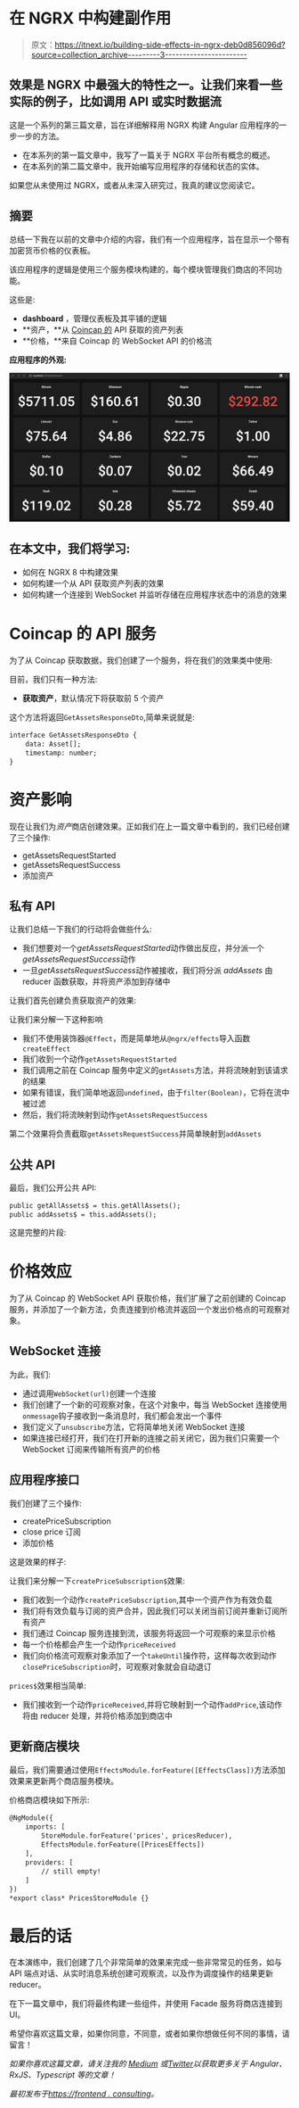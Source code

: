 # 在 NGRX 中构建副作用

> 原文：<https://itnext.io/building-side-effects-in-ngrx-deb0d856096d?source=collection_archive---------3----------------------->

## 效果是 NGRX 中最强大的特性之一。让我们来看一些实际的例子，比如调用 API 或实时数据流

这是一个系列的第三篇文章，旨在详细解释用 NGRX 构建 Angular 应用程序的一步一步的方法。

*   在本系列的第一篇文章中，我写了一篇关于 NGRX 平台所有概念的概述。
*   在本系列的第二篇文章中，我开始编写应用程序的存储和状态的实体。

如果您从未使用过 NGRX，或者从未深入研究过，我真的建议您阅读它。

## 摘要

总结一下我在以前的文章中介绍的内容，我们有一个应用程序，旨在显示一个带有加密货币价格的仪表板。

该应用程序的逻辑是使用三个服务模块构建的，每个模块管理我们商店的不同功能。

这些是:

*   **dashboard** ，管理仪表板及其平铺的逻辑
*   **资产，**从 [Coincap 的](https://coincap.io) API 获取的资产列表
*   **价格，**来自 Coincap 的 WebSocket API 的价格流

**应用程序的外观:**

![](img/5271496f780c68798b6622c4ffc1a775.png)

## 在本文中，我们将学习:

*   如何在 NGRX 8 中构建效果
*   如何构建一个从 API 获取资产列表的效果
*   如何构建一个连接到 WebSocket 并监听存储在应用程序状态中的消息的效果

# Coincap 的 API 服务

为了从 Coincap 获取数据，我们创建了一个服务，将在我们的效果类中使用:

目前，我们只有一种方法:

*   **获取资产**，默认情况下将获取前 5 个资产

这个方法将返回`GetAssetsResponseDto`,简单来说就是:

```
interface GetAssetsResponseDto {
    data: Asset[];
    timestamp: number;
}
```

# 资产影响

现在让我们为*资产*商店创建效果。正如我们在上一篇文章中看到的，我们已经创建了三个操作:

*   getAssetsRequestStarted
*   getAssetsRequestSuccess
*   添加资产

## 私有 API

让我们总结一下我们的行动将会做些什么:

*   我们想要对一个*getAssetsRequestStarted*动作做出反应，并分派一个*getAssetsRequestSuccess*动作
*   一旦*getAssetsRequestSuccess*动作被接收，我们将分派 *addAssets* 由 reducer 函数获取，并将资产添加到存储中

让我们首先创建负责获取资产的效果:

让我们来分解一下这种影响

*   我们不使用装饰器`@Effect`，而是简单地从`@ngrx/effects`导入函数`createEffect`
*   我们收到一个动作`getAssetsRequestStarted`
*   我们调用之前在 Coincap 服务中定义的`getAssets`方法，并将流映射到该请求的结果
*   如果有错误，我们简单地返回`undefined`，由于`filter(Boolean)`，它将在流中被过滤
*   然后，我们将流映射到动作`getAssetsRequestSuccess`

第二个效果将负责截取`getAssetsRequestSuccess`并简单映射到`addAssets`

## 公共 API

最后，我们公开公共 API:

```
public getAllAssets$ = this.getAllAssets();    
public addAssets$ = this.addAssets();
```

这是完整的片段:

# 价格效应

为了从 Coincap 的 WebSocket API 获取价格，我们扩展了之前创建的 Coincap 服务，并添加了一个新方法，负责连接到价格流并返回一个发出价格点的可观察对象。

## WebSocket 连接

为此，我们:

*   通过调用`WebSocket(url)`创建一个连接
*   我们创建了一个新的可观察对象，在这个对象中，每当 WebSocket 连接使用`onmessage`钩子接收到一条消息时，我们都会发出一个事件
*   我们定义了`unsubscribe`方法，它将简单地关闭 WebSocket 连接
*   如果连接已经打开，我们在打开新的连接之前关闭它，因为我们只需要一个 WebSocket 订阅来传输所有资产的价格

## 应用程序接口

我们创建了三个操作:

*   createPriceSubscription
*   close price 订阅
*   添加价格

这是效果的样子:

让我们来分解一下`createPriceSubscription$`效果:

*   我们收到一个动作`createPriceSubscription`,其中一个资产作为有效负载
*   我们将有效负载与订阅的资产合并，因此我们可以关闭当前订阅并重新订阅所有资产
*   我们通过 Coincap 服务连接到流，该服务将返回一个可观察的来显示价格
*   每一个价格都会产生一个动作`priceReceived`
*   我们向价格流可观察对象添加了一个`takeUntil`操作符，这样每次收到动作`closePriceSubscription`时，可观察对象就会自动退订

`prices$`效果相当简单:

*   我们接收到一个动作`priceReceived`,并将它映射到一个动作`addPrice`,该动作将由 reducer 处理，并将价格添加到商店中

## 更新商店模块

最后，我们需要通过使用`EffectsModule.forFeature([EffectsClass])`方法添加效果来更新两个商店服务模块。

价格商店模块如下所示:

```
@NgModule({
    imports: [
        StoreModule.forFeature('prices', pricesReducer),
        EffectsModule.forFeature([PricesEffects])
    ],
    providers: [
        // still empty!
    ]
})
*export class* PricesStoreModule {}
```

# 最后的话

在本演练中，我们创建了几个非常简单的效果来完成一些非常常见的任务，如与 API 端点对话、从实时消息系统创建可观察流，以及作为调度操作的结果更新 reducer。

在下一篇文章中，我们将最终构建一些组件，并使用 Facade 服务将商店连接到 UI。

希望你喜欢这篇文章，如果你同意，不同意，或者如果你想做任何不同的事情，请留言！

*如果你喜欢这篇文章，请关注我的* [*Medium*](https://medium.com/@.gc) *或*[*Twitter*](https://twitter.com/home)*以获取更多关于 Angular、RxJS、Typescript 等的文章！*

*最初发布于*[*https://frontend . consulting*](https://frontend.consulting/building-side-effects-in-ngrx)*。*